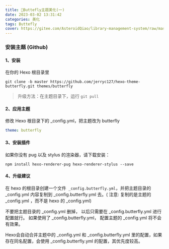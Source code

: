 ```yaml
---
title: 🚣Buttefly主题美化(一)
date: 2023-03-02 13:31:42
categories: 美化
tags: Buttefly
cover: https://gitee.com/AsteroidQiao/library-management-system/raw/master/book-avatar/17161754241141716175423782.png
---
```


### 安装主题 (Github)

#### 1、安装

在你的 Hexo 根目录里

```shell
git clone -b master https://github.com/jerryc127/hexo-theme-butterfly.git themes/butterfly
```

> 升级方法：在主题目录下，运行 `git pull`

#### 2、应用主题

修改 Hexo 根目录下的 _config.yml，把主题改为 butterfly

```yaml
theme: butterfly
```

#### 3、安装插件

如果你没有 pug 以及 stylus 的渲染器，请下载安装：

```shell
npm install hexo-renderer-pug hexo-renderer-stylus --save
```

#### 4、升级建议

在 hexo 的根目录创建一个文件` _config.butterfly.yml`，并把主题目录的 _config.yml 内容复制到 _config.butterfly.yml 去。( 注意: 复制的是主题的 _config.yml ，而不是 hexo 的 _config.yml)

不要把主题目录的 _config.yml 删掉， 以后只需要在 _config.butterfly.yml 进行配置就行。
如果使用了 _config.butterfly.yml， 配置主题的 _config.yml 将不会有效果。

Hexo会自动合并主题中的 _config.yml 和 _config.butterfly.yml 里的配置，如果存在同名配置，会使用 _config.butterfly.yml 的配置，其优先度较高。
